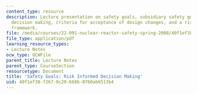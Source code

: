 ```yaml
---
content_type: resource
description: Lecture presentation on safety goals, subsidiary safety goals, risk informed
  decision making, criteria for acceptance of design changes, and a risk informed
  framework.
file: /media/courses/22-091-nuclear-reactor-safety-spring-2008/40f1ef38f2670c20668b0760ab6513b4_MIT22_091S08_lec12.pdf
file_type: application/pdf
learning_resource_types:
- Lecture Notes
ocw_type: OCWFile
parent_title: Lecture Notes
parent_type: CourseSection
resourcetype: Document
title: 'Safety Goals: Risk Informed Decision Making'
uid: 40f1ef38-f267-0c20-668b-0760ab6513b4
---
```

